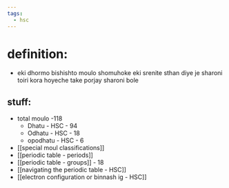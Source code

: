 ```yaml
---
tags:
  - hsc
---
```

# definition: 
- eki dhormo bishishto moulo shomuhoke eki srenite sthan diye je sharoni toiri kora hoyeche take porjay sharoni bole
## stuff:  
- total moulo -118 
	- Dhatu - HSC - 94 
	- Odhatu - HSC - 18
	- opodhatu - HSC - 6
- [[special moul classifications]] 
- [[periodic table - periods]] 
- [[periodic table - groups]] - 18
- [[navigating the periodic table - HSC]] 
- [[electron configuration or binnash ig - HSC]] 
